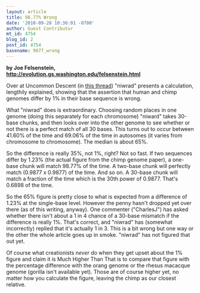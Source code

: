 ```yaml
---
layout: article
title: 98.77% Wrong
date: '2010-09-28 10:36:01 -0700'
author: Guest Contributor
mt_id: 4754
blog_id: 2
post_id: 4754
basename: 9877_wrong
---
```

**by Joe Felsenstein,<br />[http&#58;//evolution.gs.washington.edu/felsenstein.html](http://evolution.gs.washington.edu/felsenstein.html)**

Over at Uncommon Descent (in
[this thread](http://www.uncommondescent.com/intelligent-design/a-simple-statistical-test-for-the-alleged-99-genetic-identity-between-humans-and-chimps/))
"niwrad" presents a calculation, lengthily
explained, showing that the assertion that
human and chimp genomes differ by 1% in their
base sequence is wrong.

What "niwrad" does is extraordinary.  Choosing
random places in one genome (doing this
separately for each chromosome) "niward" takes
30-base chunks, and then looks over into the
other genome to see whether or not there is a
perfect match of all 30 bases.   This turns out to
occur between 41.60% of the time and 69.06%
of the time in autosomes (it varies from chromosome
to chromosome).   The median is about 65%.

So the difference is really 35%, not 1%, right?
Not so fast.   If two sequences differ by 1.23% (the
actual figure from the chimp genome paper), a one-base
chunk will match 98.77% of the time.   A two-base chunk
will perfectly match (0.9877 x 0.9877) of the time.   And so
on.   A 30-base chunk will match a fraction of the time which
is the 30th power of 0.9877.   That's  0.6898 of the time.

So the 65% figure is pretty close to what is expected from
a difference of 1.23% at the single-base level.  However the
penny hasn't dropped yet over there (as of this writing, anyway).
One commenter ("CharlesJ") has asked whether there isn't
about a 1 in 4 chance of a 30-base mismatch if the difference
is really 1%.  That's correct, and "niwrad" has (somewhat
incorrectly) replied that it's actually 1 in 3.   This is a bit wrong
but one way or the other the whole article goes up in smoke.
"niwrad" has not figured that out yet.

Of course what creationists _never_ do when they get upset
about the 1% figure and claim it is Much Higher Than That
is to compare that figure with the percentage difference with
the orang genome or the rhesus macacque genome (gorilla
isn't available yet).  Those are of course higher yet, no matter
how you calculate the figure, leaving the chimp as our closest
relative.
